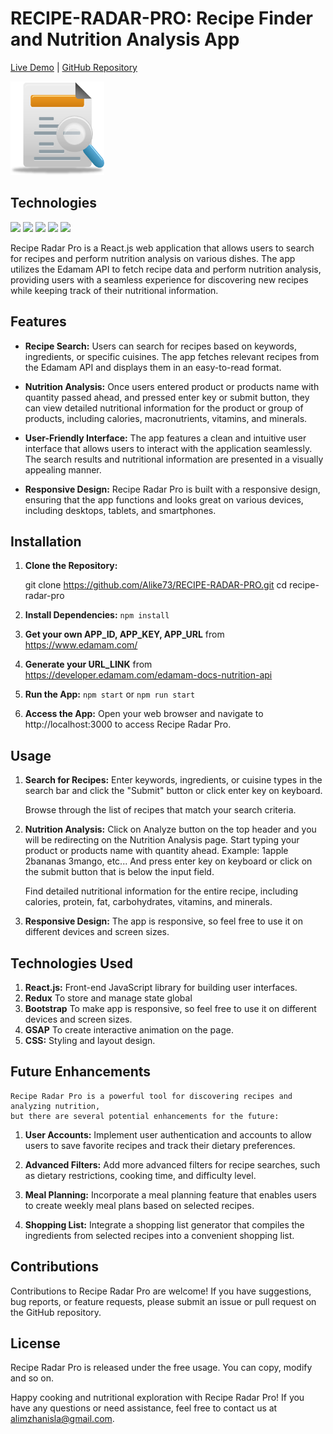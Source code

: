 # RECIPE-RADAR-PRO: Recipe Finder and Nutrition Analysis App

[Live Demo](https://gilded-bavarois-ce9ea9.netlify.app/) | [GitHub Repository](https://github.com/Alike73/RECIPE-RADAR-PRO)


<img src="./src/Assets/Images/analysisIcon.png" alt="Recipe Radar Pro Logo" width="150">

## Technologies
<img src="https://img.shields.io/badge/react-C08261?style=for-the-badge&logo=react&logoColor=4D2DB7"/> <img src="https://img.shields.io/badge/redux-FF9B50?style=for-the-badge&logo=redux&logoColor=4D2DB7"/> <img src="https://img.shields.io/badge/bootstrap-9A3B3B?style=for-the-badge&logo=bootstrap&logoColor=4D2DB7"/> <img src="https://img.shields.io/badge/greensock-1A5D1A?style=for-the-badge&logo=greensock&logoColor=F1F0E8"/> <img src="https://img.shields.io/badge/css3-9F91CC?style=for-the-badge&logo=css3&logoColor=4D2DB7"/>


Recipe Radar Pro is a React.js web application that allows users to search for recipes and perform nutrition analysis on various dishes. The app utilizes the Edamam API to fetch recipe data and perform nutrition analysis, providing users with a seamless experience for discovering new recipes while keeping track of their nutritional information.

## Features

- **Recipe Search:** Users can search for recipes based on keywords, ingredients, or specific cuisines. The app fetches relevant recipes from the Edamam API and displays them in an easy-to-read format.

- **Nutrition Analysis:** Once users entered product or products name with quantity passed ahead, and pressed enter key or submit button, they can view detailed nutritional information for the product or group of products, including calories, macronutrients, vitamins, and minerals.

- **User-Friendly Interface:** The app features a clean and intuitive user interface that allows users to interact with the application seamlessly. The search results and nutritional information are presented in a visually appealing manner.

- **Responsive Design:** Recipe Radar Pro is built with a responsive design, ensuring that the app functions and looks great on various devices, including desktops, tablets, and smartphones.

## Installation

1. **Clone the Repository:**
   
   git clone https://github.com/Alike73/RECIPE-RADAR-PRO.git
   cd recipe-radar-pro

2. **Install Dependencies:**
`npm install`

3. **Get your own APP_ID, APP_KEY, APP_URL**
  from https://www.edamam.com/

4. **Generate your URL_LINK**
  from https://developer.edamam.com/edamam-docs-nutrition-api

5. **Run the App:**
  `npm start` or `npm run start`

6. **Access the App:**
   Open your web browser and navigate to http://localhost:3000 to access Recipe Radar Pro.

## Usage

1. **Search for Recipes:**
   Enter keywords, ingredients, or cuisine types in the search bar and click the "Submit" button or click enter key on keyboard.

   Browse through the list of recipes that match your search criteria.

2. **Nutrition Analysis:**
   Click on Analyze button on the top header and you will be redirecting on the Nutrition Analysis page.
   Start typing your product or products name with quantity ahead.
   Example: 1apple 2bananas 3mango, etc...
   And press enter key on keyboard or click on the submit button that is below the input field.

   Find detailed nutritional information for the entire recipe, 
   including calories, protein, fat, carbohydrates, vitamins, and minerals.

3. **Responsive Design:**
    The app is responsive, so feel free to use it on different devices and screen sizes.


## Technologies Used

1. **React.js:**
    Front-end JavaScript library for building user interfaces.
2. **Redux**
    To store and manage state global
3. **Bootstrap**
    To make app is responsive, so feel free to use it on different devices and screen sizes.
4. **GSAP**
    To create interactive animation on the page.
5. **CSS:**
    Styling and layout design.

## Future Enhancements

    Recipe Radar Pro is a powerful tool for discovering recipes and analyzing nutrition, 
    but there are several potential enhancements for the future:

1. **User Accounts:**
    Implement user authentication and accounts to allow users to save favorite recipes and track their dietary preferences.

2. **Advanced Filters:**
    Add more advanced filters for recipe searches, such as dietary restrictions, cooking time, and difficulty level.

3. **Meal Planning:**
    Incorporate a meal planning feature that enables users to create weekly meal plans based on selected recipes.

4. **Shopping List:**
    Integrate a shopping list generator that compiles the ingredients from selected recipes into a convenient shopping list.

## Contributions
   Contributions to Recipe Radar Pro are welcome! If you have suggestions, bug reports, or feature requests, 
   please submit an issue or pull request on the GitHub repository.

## License
  Recipe Radar Pro is released under the free usage.
  You can copy, modify and so on.

  Happy cooking and nutritional exploration with Recipe Radar Pro! 
  If you have any questions or need assistance, 
  feel free to contact us at [alimzhanisla@gmail.com](mailto:alimzhanisla@gmail.com).



